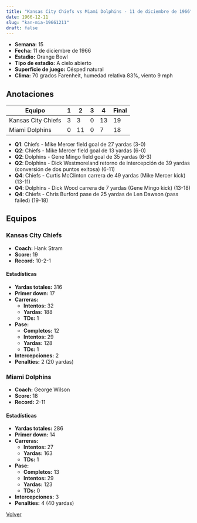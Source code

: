 ```yaml
---
title: "Kansas City Chiefs vs Miami Dolphins - 11 de diciembre de 1966"
date: 1966-12-11
slug: "kan-mia-19661211"
draft: false
---
```


- **Semana:** 15
- **Fecha:** 11 de diciembre de 1966
- **Estadio:** Orange Bowl
- **Tipo de estadio:** A cielo abierto
- **Superficie de juego:** Césped natural
- **Clima:** 70 grados Farenheit, humedad relativa 83%, viento 9 mph





## Anotaciones
| Equipo | 1 | 2 | 3 | 4 | Final |
|--------|---|---|---|---|-------|
| Kansas City Chiefs  | 3 | 3 | 0 | 13  | 19 |
| Miami Dolphins  | 0 | 11 | 0 | 7  | 18 |
- **Q1**: Chiefs - Mike Mercer field goal de 27 yardas (3-0)
- **Q2**: Chiefs - Mike Mercer field goal de 13 yardas (6-0)
- **Q2**: Dolphins - Gene Mingo field goal de 35 yardas (6-3)
- **Q2**: Dolphins - Dick Westmoreland retorno de intercepción de 39 yardas (conversión de dos puntos exitosa) (6-11)
- **Q4**: Chiefs - Curtis McClinton carrera de 49 yardas (Mike Mercer kick) (13-11)
- **Q4**: Dolphins - Dick Wood carrera de 7 yardas (Gene Mingo kick) (13-18)
- **Q4**: Chiefs - Chris Burford pase de 25 yardas de Len Dawson (pass failed) (19-18)


## Equipos


### Kansas City Chiefs
* **Coach:** Hank Stram
* **Score:** 19
* **Record:** 10-2-1
#### Estadísticas
* **Yardas totales:** 316
* **Primer down:** 17
* **Carreras:**
  * **Intentos:** 32
  * **Yardas:** 188
  * **TDs:** 1
* **Pase:**
  * **Completos:** 12
  * **Intentos:** 29
  * **Yardas:** 128
  * **TDs:** 1
* **Intercepciones:** 2
* **Penalties:** 2 (20 yardas)

### Miami Dolphins
* **Coach:** George Wilson
* **Score:** 18
* **Record:** 2-11
#### Estadísticas
* **Yardas totales:** 286
* **Primer down:** 14
* **Carreras:**
  * **Intentos:** 27
  * **Yardas:** 163
  * **TDs:** 1
* **Pase:**
  * **Completos:** 13
  * **Intentos:** 29
  * **Yardas:** 123
  * **TDs:** 0
* **Intercepciones:** 3
* **Penalties:** 4 (40 yardas)


[Volver](/historia/1966)
